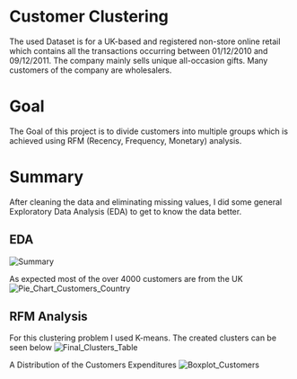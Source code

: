 # Customer Clustering
The used Dataset is for a UK-based and registered non-store online retail which contains all the transactions occurring between 01/12/2010 and 09/12/2011. 
The company mainly sells unique all-occasion gifts. Many customers of the company are wholesalers.

# Goal 
The Goal of this project is to divide customers into multiple groups which is achieved using RFM (Recency, Frequency, Monetary) analysis.

# Summary
After cleaning the data and eliminating missing values, I did some general Exploratory Data Analysis (EDA) to get to know the data better. 


## EDA
![Summary](https://user-images.githubusercontent.com/70484577/173429738-bef5897e-46ca-420f-b632-8ec185d4e426.JPG)


As expected most of the over 4000 customers are from the UK ![Pie_Chart_Customers_Country](https://user-images.githubusercontent.com/70484577/173429952-0d29ac2f-827b-48f7-bbf2-22938156485d.JPG)

## RFM Analysis
For this clustering problem I used K-means. The created clusters can be seen below
![Final_Clusters_Table](https://user-images.githubusercontent.com/70484577/173429156-3e5f258d-9258-4dff-9621-4e820db62f2f.JPG)

A Distribution of the Customers Expenditures ![Boxplot_Customers](https://user-images.githubusercontent.com/70484577/173430847-f1b3e5e8-7ff3-4874-8e02-4c4e7e346d8d.JPG)



